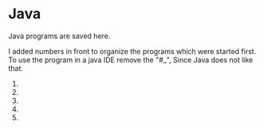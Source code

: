 # Java
Java programs are saved here. 

I added numbers in front to organize the programs which were started first. 
To use the program in a java IDE remove the "#_", Since Java does not like that. 

1.
2.
3.
4.
5.
